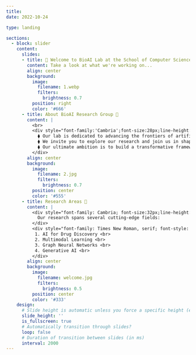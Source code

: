 ```yaml
---
title: 
date: 2022-10-24

type: landing

sections:
  - block: slider
    content:
      slides:
      - title: 👋 Welcome to BioAI Lab at the School of Computer Science, Xiangtan University!
        content: Take a look at what we're working on...
        align: center
        background:
          image:
            filename: 1.webp
            filters:
              brightness: 0.7
          position: right
          color: '#666'
      - title: About BioAI Research Group 🧬
        content: |
          <br>
          <div style="font-family:'Cambria';font-size:28px;line-height:1.8;color:white; width: 70%; margin: 0 auto; text-align: left;">
            ⧫ Our lab is dedicated to advancing the frontiers of artificial intelligence, multimodal large models, and intelligent drug discovery. <br>  
            ⧫ We invite you to explore our research and join us in shaping the future of AI-driven healthcare!  <br>
            ⧫ Our ultimate ambition is to build a transformative framework for end-to-end intelligent drug discovery, leveraging cutting-edge AI technologies to design and optimize therapeutic molecules. <br>
          </div>
        align: center
        background:
          image:
            filename: 2.jpg
            filters:
              brightness: 0.7
          position: center
          color: '#555'
      - title: Research Areas 🔬
        content: |
          <div style="font-family: Cambria; font-size:32px;line-height:1.8;color:white; width: 70%; margin: 0 auto; text-align: center;">
            Our research spans several cutting-edge fields:
          </div>
          <div style="font-family: Times New Roman, serif; font-style: italic; font-size:32px;line-height:1.8;color:white; width: 70%; margin: 0 auto; text-align: center;">
           1. AI for Drug Discovery <br>
           2. Multimodal Learning <br>
           3. Graph Neural Networks <br>
           4. Generative AI <br>
          </div>
        align: center
        background:
          image:
            filename: welcome.jpg
            filters:
              brightness: 0.5
          position: center
          color: '#333'
    design:
      # Slide height is automatic unless you force a specific height (e.g. '400px')
      slide_height: ''
      is_fullscreen: true
      # Automatically transition through slides?
      loop: false
      # Duration of transition between slides (in ms)
      interval: 2000
---
```

